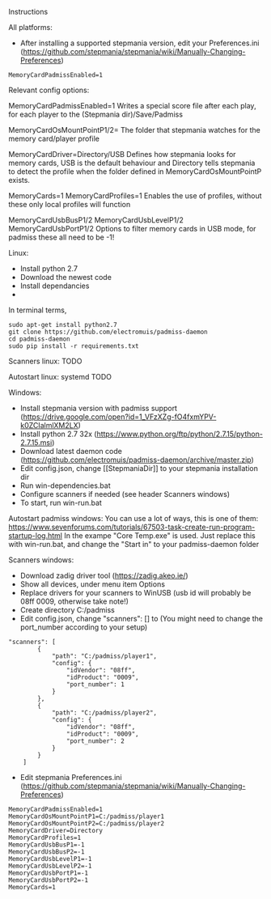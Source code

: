 Instructions

All platforms:
 - After installing a supported stepmania version, edit your Preferences.ini (https://github.com/stepmania/stepmania/wiki/Manually-Changing-Preferences)
```
MemoryCardPadmissEnabled=1
```

Relevant config options:

MemoryCardPadmissEnabled=1
Writes a special score file after each play, for each player to the (Stepmania dir)/Save/Padmiss

MemoryCardOsMountPointP1/2=
The folder that stepmania watches for the memory card/player profile

MemoryCardDriver=Directory/USB
Defines how stepmania looks for memory cards, USB is the default behaviour and Directory tells stepmania to detect the profile when the folder defined in MemoryCardOsMountPointP exists.

MemoryCards=1
MemoryCardProfiles=1
Enables the use of profiles, without these only local profiles will function

MemoryCardUsbBusP1/2
MemoryCardUsbLevelP1/2
MemoryCardUsbPortP1/2
Options to filter memory cards in USB mode, for padmiss these all need to be -1!

Linux:
 - Install python 2.7
 - Download the newest code
 - Install dependancies
 - 

In terminal terms,
```
sudo apt-get install python2.7
git clone https://github.com/electromuis/padmiss-daemon
cd padmiss-daemon
sudo pip install -r requirements.txt
```

Scanners linux:
TODO

Autostart linux:
systemd TODO


Windows:
 - Install stepmania version with padmiss support (https://drive.google.com/open?id=1_VFzXZg-fO4fxmYPV-k0ZCIalmlXM2LX)
 - Install python 2.7 32x (https://www.python.org/ftp/python/2.7.15/python-2.7.15.msi)
 - Download latest daemon code (https://github.com/electromuis/padmiss-daemon/archive/master.zip)
 - Edit config.json, change [[StepmaniaDir]] to your stepmania installation dir
 - Run win-dependencies.bat
 - Configure scanners if needed (see header Scanners windows)
 - To start, run win-run.bat

Autostart padmiss windows:
You can use a lot of ways, this is one of them: https://www.sevenforums.com/tutorials/67503-task-create-run-program-startup-log.html
In the exampe "Core Temp.exe" is used. Just replace this with win-run.bat, and change the "Start in" to your padmiss-daemon folder

Scanners windows:
 - Download zadig driver tool (https://zadig.akeo.ie/)
 - Show all devices, under menu item Options
 - Replace drivers for your scanners to WinUSB (usb id will probably be 08ff 0009, otherwise take note!)
 - Create directory C:/padmiss
 - Edit config.json, change "scanners": [] to (You might need to change the port_number according to your setup)
```
"scanners": [
		{
			"path": "C:/padmiss/player1",
			"config": {
				"idVendor": "08ff",
				"idProduct": "0009",
				"port_number": 1
			}
		},
		{
			"path": "C:/padmiss/player2",
			"config": {
				"idVendor": "08ff",
				"idProduct": "0009",
				"port_number": 2
			}
		}
	]
```
 - Edit stepmania Preferences.ini (https://github.com/stepmania/stepmania/wiki/Manually-Changing-Preferences)
```
MemoryCardPadmissEnabled=1
MemoryCardOsMountPointP1=C:/padmiss/player1
MemoryCardOsMountPointP2=C:/padmiss/player2
MemoryCardDriver=Directory
MemoryCardProfiles=1
MemoryCardUsbBusP1=-1
MemoryCardUsbBusP2=-1
MemoryCardUsbLevelP1=-1
MemoryCardUsbLevelP2=-1
MemoryCardUsbPortP1=-1
MemoryCardUsbPortP2=-1
MemoryCards=1
```